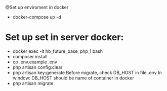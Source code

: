 @Set up enviroment in docker

- docker-compose up -d

# Set up set in server docker:
- docker exec -it hb_future_base_php_1 bash
- composer install
- cp .env.example .env
- php artisan config:clear
- php artisan key:generate
Before migrate, check DB_HOST in file .env
    In window: DB_HOST should be name of container in docker
- php artisan migrate


